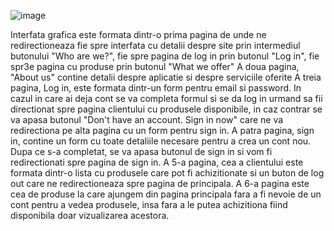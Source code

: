 
![image](https://user-images.githubusercontent.com/72413699/169460170-ed1f34d4-c39d-4e78-a5ca-46190ae431f8.png)

Interfata grafica este formata dintr-o prima pagina de unde ne redirectioneaza fie spre interfata cu detalii despre site prin intermediul butonului "Who are we?", fie spre pagina de log in prin butonul "Log in", fie spr3e pagina cu produse prin butonul "What we offer" 
A doua pagina, "About us" contine detalii despre aplicatie si despre serviciile oferite
A treia pagina, Log in, este formata dintr-un form pentru email si password. In cazul in care ai deja cont se va completa formul si se da log in urmand sa fii directionat spre pagina clientului cu produsele disponibile, in caz contrar se va apasa butonul "Don't have an account. Sign in now" care ne va redirectiona pe alta pagina cu un form pentru sign in.
A patra pagina, sign in, contine un form cu toate detaliile necesare pentru a crea un cont nou. Dupa ce s-a completat, se va apasa butonul de sign in si vom fi redirectionati spre pagina de sign in.
A 5-a pagina, cea a clientului este formata dintr-o lista cu produsele care pot fi achizitionate si un  buton de log out care ne redirectioneaza spre pagina de principala.
A 6-a pagina este cea de produse la care ajungem din pagina principala fara a fi nevoie de un cont pentru a vedea produsele, insa fara a le putea achizitiona fiind disponibila doar vizualizarea acestora.
